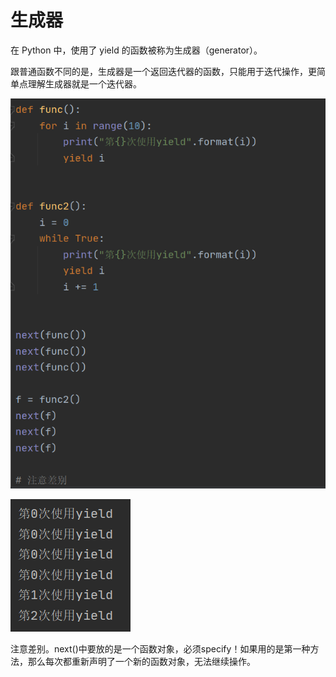 # 生成器

在 Python 中，使用了 yield 的函数被称为生成器（generator）。

跟普通函数不同的是，生成器是一个返回迭代器的函数，只能用于迭代操作，更简单点理解生成器就是一个迭代器。

![image-20201229110058070](生成器.assets/image-20201229110058070.png)

![image-20201229110123024](生成器.assets/image-20201229110123024.png)

注意差别。next()中要放的是一个函数对象，必须specify！如果用的是第一种方法，那么每次都重新声明了一个新的函数对象，无法继续操作。